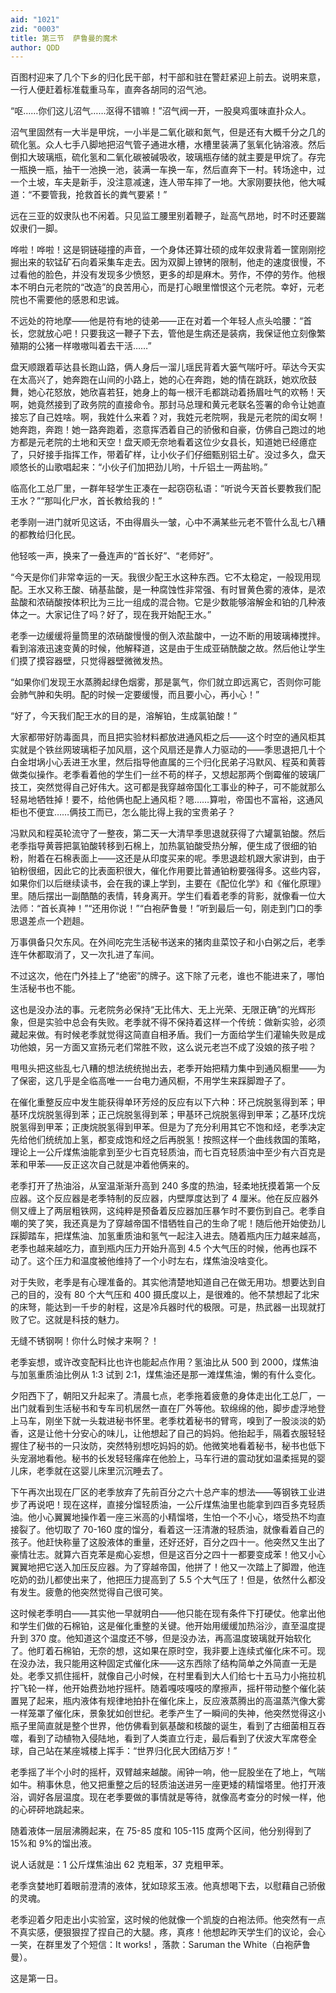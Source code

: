 ```yaml
---
aid: "1021"
zid: "0003"
title: 第三节  萨鲁曼的魔术
author: QDD
---
```


百图村迎来了几个下乡的归化民干部，村干部和驻在警赶紧迎上前去。说明来意，一行人便赶着标准载重马车，直奔各胡同的沼气池。

“呕……你们这儿沼气……沤得不错嘛！”沼气阀一开，一股臭鸡蛋味直扑众人。

沼气里固然有一大半是甲烷，一小半是二氧化碳和氮气，但是还有大概千分之几的硫化氢。众人七手八脚地把沼气管子通进水槽，水槽里装满了氢氧化钠溶液。然后倒扣大玻璃瓶，硫化氢和二氧化碳被碱吸收，玻璃瓶存储的就主要是甲烷了。存完一瓶换一瓶，抽干一池换一池，装满一车换一车，然后直奔下一村。转场途中，过一个土坡，车夫是新手，没注意减速，连人带车摔了一地。大家刚要扶他，他大喊道：“不要管我，抢救首长的粪气要紧！”

远在三亚的奴隶队也不闲着。只见监工腰里别着鞭子，趾高气昂地，时不时还要踹奴隶们一脚。

哗啦！哗啦！这是铜链碰撞的声音，一个身体还算壮硕的成年奴隶背着一筐刚刚挖掘出来的软锰矿石向着采集车走去。因为双脚上镣铐的限制，他走的速度很慢，不过看他的脸色，并没有发现多少愤怒，更多的却是麻木。劳作，不停的劳作。他根本不明白元老院的“改造”的良苦用心，而是打心眼里憎恨这个元老院。幸好，元老院也不需要他的感恩和忠诚。

不远处的符地摩——他是符有地的徒弟——正在对着一个年轻人点头哈腰：“首长，您就放心吧！只要我这一鞭子下去，管他是生病还是装病，我保证他立刻像繁殖期的公猪一样嗷嗷叫着去干活……”

盘天顺跟着荜达县长跑山路，俩人身后一溜儿瑶民背着大篓气喘吁吁。荜达今天实在太高兴了，她奔跑在山间的小路上，她的心在奔跑，她的情在跳跃，她欢欣鼓舞，她心花怒放，她欣喜若狂，她身上的每一根汗毛都跳动着扬眉吐气的欢畅！天啊，她竟然接到了政务院的直接命令。那封马总理和黄元老联名签署的命令让她直接忘了自己姓啥。啊，我姓什么来着？对，我姓元老院啊，我是元老院的闺女啊！她奔跑，奔跑！她一路奔跑着，恣意挥洒着自己的骄傲和自豪，仿佛自己跑过的地方都是元老院的土地和天空！盘天顺无奈地看着这位少女县长，知道她已经癔症了，只好接手指挥工作，带着矿样，让小伙子们仔细甄别铝土矿。没过多久，盘天顺悠长的山歌唱起来：“小伙子们加把劲儿哟，十斤铝土一两盐哟。”

临高化工总厂里，一群年轻学生正凑在一起窃窃私语：“听说今天首长要教我们配王水？”“那叫化尸水，首长教给我的！”

老季刚一进门就听见这话，不由得眉头一皱，心中不满某些元老不管什么乱七八糟的都教给归化民。

他轻咳一声，换来了一叠连声的“首长好”、“老师好”。

“今天是你们非常幸运的一天。我很少配王水这种东西。它不太稳定，一般现用现配。王水又称王酸、硝基盐酸，是一种腐蚀性非常强、有时冒黄色雾的液体，是浓盐酸和浓硝酸按体积比为三比一组成的混合物。它是少数能够溶解金和铂的几种液体之一。大家记住了吗？好了，现在我开始配王水。”

老季一边缓缓将量筒里的浓硝酸慢慢的倒入浓盐酸中，一边不断的用玻璃棒搅拌。看到溶液迅速变黄的时候，他解释道，这是由于生成亚硝酰酸之故。然后他让学生们摸了摸容器壁，只觉得器壁微微发热。

“如果你们发现王水蒸腾起绿色烟雾，那是氯气，你们就立即远离它，否则你可能会肺气肿和失明。配的时候一定要缓慢，而且要小心，再小心！”

“好了，今天我们配王水的目的是，溶解铂，生成氯铂酸！”

大家都带好防毒面具，而且把实验材料都放进通风柜之后——这个时空的通风柜其实就是个铁丝网玻璃柜子加风扇，这个风扇还是靠人力驱动的——季思退把几十个白金坩埚小心丢进王水里，然后指导他直属的三个归化民弟子冯默风、程英和黄蓉做类似操作。老季看着他的学生们一丝不苟的样子，又想起那两个倒霉催的玻璃厂技工，突然觉得自己好伟大。这可都是我穿越帝国化工事业的种子，可不能就那么轻易地牺牲掉！要不，给他俩也配上通风柜？嗯……算啦，帝国也不富裕，这通风柜也不便宜……俩技工而已，怎么能比得上我的宝贵弟子？

冯默风和程英轮流守了一整夜，第二天一大清早季思退就获得了六罐氯铂酸。然后老季指导黄蓉把氯铂酸转移到石棉上，加热氯铂酸受热分解，便生成了很细的铂粉，附着在石棉表面上——这还是从印度买来的呢。季思退趁机跟大家讲到，由于铂粉很细，因此它的比表面积很大，催化作用要比普通铂粉要强得多。这些内容，如果你们以后继续读书，会在我的课上学到，主要在《配位化学》和《催化原理》里。随后摆出一副酷酷的表情，转身离开。学生们看着老季的背影，就像看一位大法师：“首长真神！”“还用你说！”“白袍萨鲁曼！”听到最后一句，刚走到门口的季思退差点一个趔趄。

万事俱备只欠东风。在外间吃完生活秘书送来的猪肉韭菜饺子和小白粥之后，老季连午休都取消了，又一次扎进了车间。

不过这次，他在门外挂上了“绝密”的牌子。这下除了元老，谁也不能进来了，哪怕生活秘书也不能。

这也是没办法的事。元老院务必保持“无比伟大、无上光荣、无限正确”的光辉形象，但是实验中总会有失败。老季就不得不保持着这样一个传统：做新实验，必须藏起来做。有时候老季就觉得这简直自相矛盾。我们一方面给学生们灌输失败是成功他娘，另一方面又宣扬元老们常胜不败，这么说元老岂不成了没娘的孩子啦？

甩甩头把这些乱七八糟的想法统统抛出去，老季开始把精力集中到通风橱里——为了保密，这几乎是全临高唯一一台电力通风橱，不用学生来踩脚蹬子了。

在催化重整反应中发生能获得单环芳烃的反应有以下六种：环己烷脱氢得到苯；甲基环戊烷脱氢得到苯；正己烷脱氢得到苯；甲基环己烷脱氢得到甲苯；乙基环戊烷脱氢得到甲苯；正庚烷脱氢得到甲苯。但是为了充分利用其它不饱和烃，老季决定先给他们统统加上氢，都变成饱和烃之后再脱氢！按照这样一个曲线救国的策略，理论上一公斤煤焦油能拿到至少七百克轻质油，而七百克轻质油中至少有六百克是苯和甲苯——反正这次自己就是冲着他俩来的。

老季打开了热油浴，从室温渐渐升高到 240 多度的热油，轻柔地抚摸着第一个反应器。这个反应器是老季特制的反应器，内壁厚度达到了 4 厘米。他在反应器外侧又缠上了两层粗铁网，这纯粹是预备着反应器加压暴乍时不要伤到自己。老季自嘲的笑了笑，我还真是为了穿越帝国不惜牺牲自己的生命了呢！随后他开始使劲儿踩脚踏车，把煤焦油、加氢重质油和氢气一起注入进去。随着瓶内压力越来越高，老季也越来越吃力，直到瓶内压力开始升高到 4.5 个大气压的时候，他再也踩不动了。这个压力和温度被他维持了一个小时左右，煤焦油没啥变化。

对于失败，老季是有心理准备的。其实他清楚地知道自己在做无用功。想要达到自己的目的，没有 80 个大气压和 400 摄氏度以上，是很难的。他不禁想起了北宋的床弩，能达到一千步的射程，这是冷兵器时代的极限。可是，热武器一出现就打败了它。这就是科技的魅力。

无缝不锈钢啊！你什么时候才来啊？！

老季妄想，或许改变配料比也许也能起点作用？氢油比从 500 到 2000，煤焦油与加氢重质油比例从 1:3 试到 2:1，煤焦油还是那一滩煤焦油，懒的有什么变化。

夕阳西下了，朝阳又升起来了。清晨七点，老季拖着疲惫的身体走出化工总厂，一出门就看到生活秘书和专车司机居然一直在厂外等他。软绵绵的他，脚步虚浮地登上马车，刚坐下就一头栽进秘书怀里。老季枕着秘书的臂弯，嗅到了一股淡淡的奶香，这是让他十分安心的味儿，让他想起了自己的妈妈。他抬起手，隔着衣服轻轻握住了秘书的一只汝防，突然特别想吃妈妈的奶。他微笑地看着秘书，秘书也低下头宠溺地看他。秘书的长发轻轻瘙痒在他脸上，马车行进的震动犹如温柔摇晃的婴儿床，老季就在这婴儿床里沉沉睡去了。

下午再次出现在厂区的老季放弃了先前百分之六十总产率的想法——等钢铁工业进步了再说吧！现在这样，直接分馏轻质油，一公斤煤焦油里也能拿到四百多克轻质油。他小心翼翼地操作着一座三米高的小精馏塔，生怕一个不小心，塔受热不均直接裂了。他切取了 70-160 度的馏分，看着这一汪清澈的轻质油，就像看着自己的孩子。他赶快称量了这股液体的重量，还好还好，百分之四十一。他突然又生出了豪情壮志。就算六百克苯是痴心妄想，但是这百分之四十一都要变成苯！他又小心翼翼地把它送入加压反应器。为了穿越帝国，他拼了！他又一次踏上了脚蹬，他连吃奶的劲儿都使出来了，他把压力提高到了 5.5 个大气压了！但是，依然什么都没有发生。疲惫的他突然觉得自己很可笑。

这时候老季明白——其实他一早就明白——他只能在现有条件下打硬仗。他拿出他和学生们做的石棉铂，这是催化重整的关键。他开始用缓缓加热浴沙，直至温度提升到 370 度。他知道这个温度还不够，但是没办法，再高温度玻璃就开始软化了。他盯着石棉铂，无奈的想，这如果在原时空，我非要上连续式催化床不可。现在没办法，我只能用这种固定式催化床——这东西除了结构简单之外简直一无是处。老季又抓住摇杆，就像自己小时候，在村里看到大人们给七十五马力小拖拉机拧飞轮一样，他开始费劲地拧摇杆。随着嘎吱嘎吱的摩擦声，摇杆带动整个催化装置晃了起来，瓶内液体有规律地拍扑在催化床上，反应液蒸腾出的高温蒸汽像大雾一样笼罩了催化床，景象犹如创世纪。老季产生了一瞬间的失神，他突然觉得这小瓶子里简直就是整个世界，他仿佛看到氨基酸和核酸的诞生，看到了古细菌相互吞噬，看到了动植物入侵陆地，看到了人类直立行走，最后看到了伏波大军席卷全球，自己站在某座城楼上挥手：“世界归化民大团结万岁！”

老季摇了半个小时的摇杆，双臂越来越酸。闹钟一响，他一屁股坐在了地上，气喘如牛。稍事休息，他又把重整之后的轻质油送进另一座更矮的精馏塔里。他打开液浴，调好各层温度。现在老季要做的事情就是等待，就像高考查分的时候一样，他的心砰砰地跳起来。

随着液体一层层沸腾起来，在 75-85 度和 105-115 度两个区间，他分别得到了 15%和 9%的馏出液。

说人话就是：1 公斤煤焦油出 62 克粗苯，37 克粗甲苯。

老季贪婪地盯着眼前澄清的液体，犹如琼浆玉液。他真想喝下去，以慰藉自己骄傲的灵魂。

老季迎着夕阳走出小实验室，这时候的他就像一个凯旋的白袍法师。他突然有一点不真实感，便狠狠捏了捏自己的大腿。疼，真疼！他想起昨天学生们的议论，会心一笑，在群里发了个短信：It works! ，落款：Saruman the White（白袍萨鲁曼）。

这是第一日。
